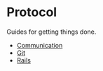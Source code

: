 Protocol
========

Guides for getting things done.

* [Communication](protocol/communication)
* [Git](protocol/git)
* [Rails](protocol/rails)
